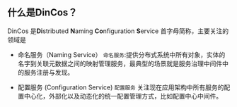 ## 什么是DinCos？
 DinCos 是**Di**stributed **N**aming **Co**nfiguration **S**ervice 首字母简称，主要关注的领域是
 
*  命名服务（Naming Service）
   `命名服务`:提供分布式系统中所有对象，实体的名字到关联元数据之间的映射管理服务，最典型的场景就是服务治理中间件中的服务注册与发现。
 
*  配置服务 (Configuration Service)
   `配置服务` 关注现在应用架构中所有服务的配置中心化，外部化以及动态化的统一配置管理方式，比如配置中心中间件。

